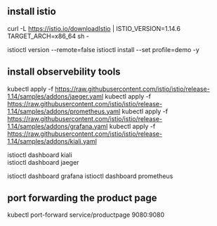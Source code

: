 ## install istio
curl -L https://istio.io/downloadIstio |  ISTIO_VERSION=1.14.6 TARGET_ARCH=x86_64 sh -


istioctl version --remote=false
istioctl install --set profile=demo -y

## install observebility tools
kubectl apply -f https://raw.githubusercontent.com/istio/istio/release-1.14/samples/addons/jaeger.yaml
kubectl apply -f https://raw.githubusercontent.com/istio/istio/release-1.14/samples/addons/prometheus.yaml
kubectl apply -f https://raw.githubusercontent.com/istio/istio/release-1.14/samples/addons/grafana.yaml
kubectl apply -f https://raw.githubusercontent.com/istio/istio/release-1.14/samples/addons/kiali.yaml

istioctl dashboard kiali  
istioctl dashboard jaeger

istioctl dashboard grafana
istioctl dashboard prometheus

## port forwarding the product page
kubectl port-forward service/productpage 9080:9080